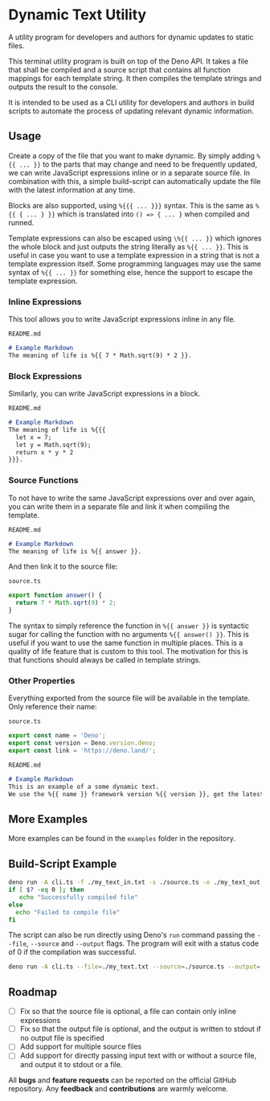 # Dynamic Text Utility
A utility program for developers and authors for dynamic updates to static files.

This terminal utility program is built on top of the Deno API.
It takes a file that shall be compiled and a source script
that contains all function mappings for each template string.
It then compiles the template strings and outputs the result
to the console.

It is intended to be used as a CLI utility for developers
and authors in build scripts to automate the process of
updating relevant dynamic information.

## Usage

Create a copy of the file that you want to make dynamic.
By simply adding `%{{ ... }}` to the parts that may change and need to be frequently updated, we can write JavaScript expressions inline or in a separate source file. In combination with this, a simple build-script can automatically update the file with the latest information at any time.

Blocks are also supported, using `%{{{ ... }}}` syntax. This is the same as `%{{ { ... } }}` which is translated into `() => { ... }` when compiled and runned.

Template expressions can also be escaped using `\%{{ ... }}` which ignores the whole block and just outputs the string literally as `%{{ ... }}`.
This is useful in case you want to use a template expression in a string that is not a template expression itself.
Some programming languages may use the same syntax of `%{{ ... }}` for something else, hence the support to escape the template expression.

### Inline Expressions

This tool allows you to write JavaScript expressions inline in any file.

`README.md`
```md
# Example Markdown
The meaning of life is %{{ 7 * Math.sqrt(9) * 2 }}.
```

### Block Expressions

Similarly, you can write JavaScript expressions in a block.

`README.md`
```md
# Example Markdown
The meaning of life is %{{{
  let x = 7;
  let y = Math.sqrt(9);
  return x * y * 2
}}}.
```

### Source Functions

To not have to write the same JavaScript expressions over and over again, you can write them in a separate file and link it when compiling the template.

`README.md`
```md
# Example Markdown
The meaning of life is %{{ answer }}.
```

And then link it to the source file:

`source.ts`
```ts
export function answer() {
  return 7 * Math.sqrt(9) * 2;
}
```

The syntax to simply reference the function in `%{{ answer }}` is syntactic sugar for calling the function with no arguments `%{{ answer() }}`. This is useful if you want to use the same function in multiple places.
This is a quality of life feature that is custom to this tool.
The motivation for this is that functions should always be called in template strings.

### Other Properties

Everything exported from the source file will be available in the template.
Only reference their name:

`source.ts`
```ts
export const name = 'Deno';
export const version = Deno.version.deno;
export const link = 'https://deno.land/';
```

`README.md`
```md
# Example Markdown
This is an example of a some dynamic text.
We use the %{{ name }} framework version %{{ version }}, get the latest version at %{{ link }}!
```

## More Examples
More examples can be found in the `examples` folder in the repository.

## Build-Script Example
```bash
deno run -A cli.ts -f ./my_text_in.txt -s ./source.ts -o ./my_text_out.txt
if [ $? -eq 0 ]; then
   echo "Successfully compiled file"
else
  echo "Failed to compile file"
fi
```

The script can also be run directly using Deno's `run` command
passing the `--file`, `--source` and `--output` flags. The
program will exit with a status code of 0 if the compilation
was successful.
```bash
deno run -A cli.ts --file=./my_text.txt --source=./source.ts --output=./my_text_out.txt
```

## Roadmap
 * [ ] Fix so that the source file is optional, a file can contain only inline expressions
 * [ ] Fix so that the output file is optional, and the output is written to stdout if no output file is specified
 * [ ] Add support for multiple source files
 * [ ] Add support for directly passing input text with or without a source file, and output it to stdout or a file.

All **bugs** and **feature requests** can be reported on the official GitHub repository.
Any **feedback** and **contributions** are warmly welcome.